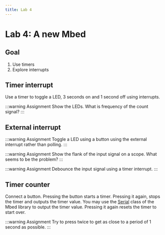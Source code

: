 ```yaml
---
title: Lab 4
---
```


# Lab 4: A new Mbed

## Goal

1. Use timers
1. Explore interrupts

## Timer interrupt

Use a timer to toggle a LED, 3 seconds on and 1 second off using interrupts.

:::warning Assignment
Show the LEDs. What is frequency of the count signal?
:::

## External interrupt

:::warning Assignment
Toggle a LED using a button using the external interrupt rather than polling.
:::

:::warning Assignment
Show the flank of the input signal on a scope. What seems to be the problem?
:::

:::warning Assignment
Debounce the input signal using a timer interrupt.
:::

## Timer counter

Connect a button. Pressing the button starts a timer. Pressing it again, stops the timer and outputs the timer value. You may use the [Serial](https://os.mbed.com/docs/mbed-os/v5.15/apis/serial.html) class of the Mbed library to output the timer value. Pressing it again resets the timer to start over.

:::warning Assignment
Try to press twice to get as close to a period of 1 second as possible.
:::
